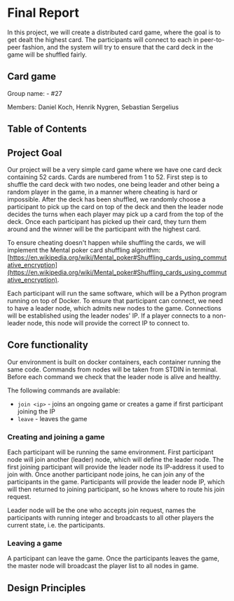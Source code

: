 # Final Report

In this project, we will create a distributed card game, where the goal is to get dealt the highest card. The participants will connect to each in peer-to-peer fashion, and the system will try to ensure that the card deck in the game will be shuffled fairly.

## Card game

Group name: - #27

Members: Daniel Koch, Henrik Nygren, Sebastian Sergelius

## Table of Contents


## Project Goal

Our project will be a very simple card game where we have one card deck containing 52 cards. Cards are numbered from 1 to 52. First step is to shuffle the card deck with two nodes, one being leader and other being a random player in the game, in a manner where cheating is hard or impossible. After the deck has been shuffled, we randomly choose a participant to pick up the card on top of the deck and then the leader node decides the turns when each player may pick up a card from the top of the deck. Once each participant has picked up their card, they turn them around and the winner will be the participant with the highest card.

To ensure cheating doesn't happen while shuffling the cards, we will implement the Mental poker card shuffling algorithm: [https://en.wikipedia.org/wiki/Mental_poker#Shuffling_cards_using_commutative_encryption](https://en.wikipedia.org/wiki/Mental_poker#Shuffling_cards_using_commutative_encryption).

Each participant will run the same software, which will be a Python program running on top of Docker. To ensure that participant can connect, we need to have a leader node, which admits new nodes to the game. Connections will be established using the leader nodes' IP. If a player connects to a non-leader node, this node will provide the correct IP to connect to.

## Core functionality

Our environment is built on docker containers, each container running the same code. Commands from nodes will be taken from STDIN in terminal. Before each command we check that the leader node is alive and healthy.

The following commands are available:
* `join <ip>` - joins an ongoing game or creates a game if first participant joining the IP
* `leave` - leaves the game


### Creating and joining a game

Each participant will be running the same environment. First participant node will join another (leader) node, which will define the leader node. The first joining participant will provide the leader node its IP-address it used to join with. Once another participant node joins, he can join any of the participants in the game. Participants will provide the leader node IP, which will then returned to joining participant, so he knows where to route his join request.

Leader node will be the one who accepts join request, names the participants with running integer and broadcasts to all other players the current state, i.e. the participants.

### Leaving a game

A participant can leave the game. Once the participants leaves the game, the master node will broadcast the player list to all nodes in game.

###

## Design Principles

